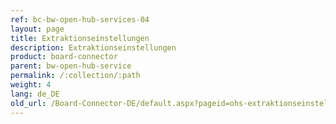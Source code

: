 ```yaml
---
ref: bc-bw-open-hub-services-04
layout: page
title: Extraktionseinstellungen
description: Extraktionseinstellungen
product: board-connector
parent: bw-open-hub-service
permalink: /:collection/:path
weight: 4
lang: de_DE
old_url: /Board-Connector-DE/default.aspx?pageid=ohs-extraktionseinstellungen
---
```


